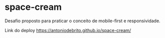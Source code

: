 # space-cream
Desafio proposto para praticar o conceito de mobile-first e responsividade.

Link do deploy
   https://antoniodebrito.github.io/space-cream/

